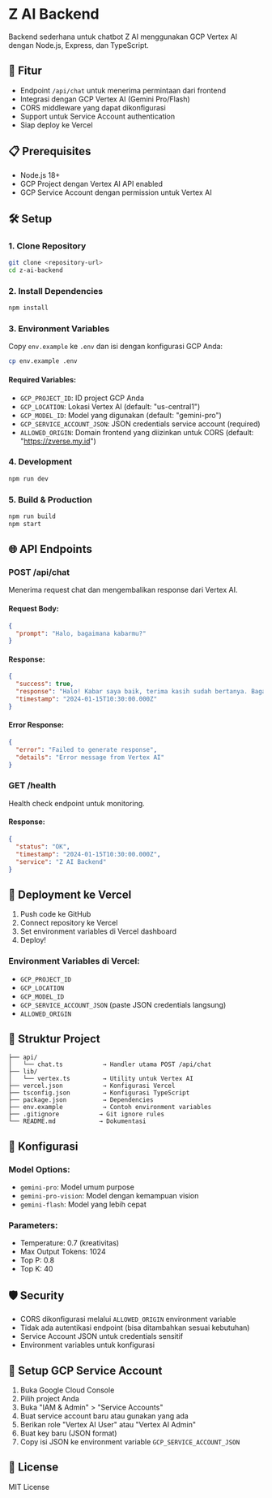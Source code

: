 # Z AI Backend

Backend sederhana untuk chatbot Z AI menggunakan GCP Vertex AI dengan Node.js, Express, dan TypeScript.

## 🚀 Fitur

- Endpoint `/api/chat` untuk menerima permintaan dari frontend
- Integrasi dengan GCP Vertex AI (Gemini Pro/Flash)
- CORS middleware yang dapat dikonfigurasi
- Support untuk Service Account authentication
- Siap deploy ke Vercel

## 📋 Prerequisites

- Node.js 18+ 
- GCP Project dengan Vertex AI API enabled
- GCP Service Account dengan permission untuk Vertex AI

## 🛠️ Setup

### 1. Clone Repository
```bash
git clone <repository-url>
cd z-ai-backend
```

### 2. Install Dependencies
```bash
npm install
```

### 3. Environment Variables

Copy `env.example` ke `.env` dan isi dengan konfigurasi GCP Anda:

```bash
cp env.example .env
```

#### Required Variables:
- `GCP_PROJECT_ID`: ID project GCP Anda
- `GCP_LOCATION`: Lokasi Vertex AI (default: "us-central1")
- `GCP_MODEL_ID`: Model yang digunakan (default: "gemini-pro")
- `GCP_SERVICE_ACCOUNT_JSON`: JSON credentials service account (required)
- `ALLOWED_ORIGIN`: Domain frontend yang diizinkan untuk CORS (default: "https://zverse.my.id")

### 4. Development
```bash
npm run dev
```

### 5. Build & Production
```bash
npm run build
npm start
```

## 🌐 API Endpoints

### POST /api/chat

Menerima request chat dan mengembalikan response dari Vertex AI.

#### Request Body:
```json
{
  "prompt": "Halo, bagaimana kabarmu?"
}
```

#### Response:
```json
{
  "success": true,
  "response": "Halo! Kabar saya baik, terima kasih sudah bertanya. Bagaimana dengan kabar Anda?",
  "timestamp": "2024-01-15T10:30:00.000Z"
}
```

#### Error Response:
```json
{
  "error": "Failed to generate response",
  "details": "Error message from Vertex AI"
}
```

### GET /health

Health check endpoint untuk monitoring.

#### Response:
```json
{
  "status": "OK",
  "timestamp": "2024-01-15T10:30:00.000Z",
  "service": "Z AI Backend"
}
```

## 🚀 Deployment ke Vercel

1. Push code ke GitHub
2. Connect repository ke Vercel
3. Set environment variables di Vercel dashboard
4. Deploy!

### Environment Variables di Vercel:
- `GCP_PROJECT_ID`
- `GCP_LOCATION` 
- `GCP_MODEL_ID`
- `GCP_SERVICE_ACCOUNT_JSON` (paste JSON credentials langsung)
- `ALLOWED_ORIGIN`

## 📁 Struktur Project

```
├── api/
│   └── chat.ts           → Handler utama POST /api/chat
├── lib/
│   └── vertex.ts         → Utility untuk Vertex AI
├── vercel.json           → Konfigurasi Vercel
├── tsconfig.json         → Konfigurasi TypeScript
├── package.json          → Dependencies
├── env.example           → Contoh environment variables
├── .gitignore           → Git ignore rules
└── README.md            → Dokumentasi
```

## 🔧 Konfigurasi

### Model Options:
- `gemini-pro`: Model umum purpose
- `gemini-pro-vision`: Model dengan kemampuan vision
- `gemini-flash`: Model yang lebih cepat

### Parameters:
- Temperature: 0.7 (kreativitas)
- Max Output Tokens: 1024
- Top P: 0.8
- Top K: 40

## 🛡️ Security

- CORS dikonfigurasi melalui `ALLOWED_ORIGIN` environment variable
- Tidak ada autentikasi endpoint (bisa ditambahkan sesuai kebutuhan)
- Service Account JSON untuk credentials sensitif
- Environment variables untuk konfigurasi

## 🔑 Setup GCP Service Account

1. Buka Google Cloud Console
2. Pilih project Anda
3. Buka "IAM & Admin" > "Service Accounts"
4. Buat service account baru atau gunakan yang ada
5. Berikan role "Vertex AI User" atau "Vertex AI Admin"
6. Buat key baru (JSON format)
7. Copy isi JSON ke environment variable `GCP_SERVICE_ACCOUNT_JSON`

## 📝 License

MIT License 